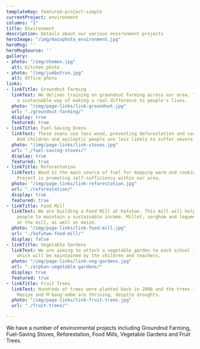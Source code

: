 ```yaml
---
templateKey: featured-project-simple
currentProject: environment
columns: "1"
title: Environment
description: Details about our various environment projects
heroImage: "/img/mainphoto_environment.jpg"
heroMsg: ''
heroMsgSource: ''
gallery:
- photo: "/img/chemex.jpg"
  alt: Kitchen photo
- photo: "/img/jumbotron.jpg"
  alt: Office photo
links:
- linkTitle: Groundnut Farming
  linkText: We deliver training on groundnut farming across our area. Training is
    a sustainable way of making a real difference to people's lives.
  photo: "/img/page-links/link-groundnut.jpg"
  url: "./groundnut-farming/"
  display: true
  featured: true
- linkTitle: Fuel-Saving Ovens
  linkText: These ovens use less wood, preventing deforestation and saving money.
    And children and epileptic people are less likely to suffer severe burns.
  photo: "/img/page-links/link-stoves.jpg"
  url: "./fuel-saving-stoves/"
  display: true
  featured: true
- linkTitle: Reforestation
  linkText: Wood is the main source of fuel for keeping warm and cooking. Our Reforestation
    Project is promoting self-sufficiency within our area.
  photo: "/img/page-links/link-reforestation.jpg"
  url: "./reforestation/"
  display: true
  featured: true
- linkTitle: Food Mill
  linkText: We are building a Food Mill at Kafutwe. This mill will help the local
    people to maintain a sustainable income. Millet, sorghum and legumes can be ground
    at the mill, as well as maize.
  photo: "/img/page-links/link-food-mill.jpg"
  url: "./kafutwe-food-mill/"
  display: false
- linkTitle: Vegetable Gardens
  linkText: We are aiming to attach a vegetable garden to each school in our area
    which will be maintained by the children and teachers.
  photo: "/img/page-links/link-veg-gardens.jpg"
  url: "./orphan-vegetable-gardens/"
  display: true
  featured: true
- linkTitle: Fruit Trees
  linkText: Hundreds of trees were planted back in 2008 and the trees in Chitsime,
    Masiye and M'bang'ombe are thriving, despite droughts.
  photo: "/img/page-links/link-fruit-trees.jpg"
  url: "./fruit-trees/"

---
```

We have a number of environmental projects including Groundnut Farming, Fuel-Saving Stoves, Reforestation, Food Mills, Vegetable Gardens and Fruit Trees.